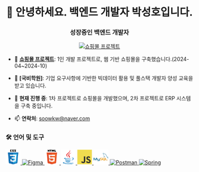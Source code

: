 <h1 align="center">👋 안녕하세요. 백엔드 개발자 박성호입니다.</h1>
<h3 align="center">성장중인 백엔드 개발자</h3>

<p align="center">
  <a href="https://github.com/lolu1032/shop">
    <img src="https://img.shields.io/badge/프로젝트-쇼핑몰-blue" alt="쇼핑몰 프로젝트">
  </a>
</p>

- 🔭 **[쇼핑몰 프로젝트](https://github.com/lolu1032/shop-project.git)**: 1인 개발 프로젝트로, 웹 기반 쇼핑몰을 구축했습니다.(2024-04~2024-10)

- 🌱 **[국비학원]**: 기업 요구사항에 기반한 빅데이터 활용 및 풀스택 개발자 양성 교육을 받고 있습니다.

- 💬 **현재 진행 중**: 1차 프로젝트로 쇼핑몰을 개발했으며, 2차 프로젝트로 ERP 시스템을 구축 중입니다.

- 📫 **연락처**: [soowkw@naver.com](mailto:soowkw@naver.com)

<h3 align="left">🛠️ 언어 및 도구</h3>

<p align="left">
  <a href="https://www.w3schools.com/css/" target="_blank" rel="noreferrer">
    <img src="https://raw.githubusercontent.com/devicons/devicon/master/icons/css3/css3-original-wordmark.svg" alt="CSS3" width="40" height="40"/>
  </a>
  <a href="https://www.figma.com/" target="_blank" rel="noreferrer">
    <img src="https://www.vectorlogo.zone/logos/figma/figma-icon.svg" alt="Figma" width="40" height="40"/>
  </a>
  <a href="https://www.w3.org/html/" target="_blank" rel="noreferrer">
    <img src="https://raw.githubusercontent.com/devicons/devicon/master/icons/html5/html5-original-wordmark.svg" alt="HTML5" width="40" height="40"/>
  </a>
  <a href="https://www.java.com" target="_blank" rel="noreferrer">
    <img src="https://raw.githubusercontent.com/devicons/devicon/master/icons/java/java-original.svg" alt="Java" width="40" height="40"/>
  </a>
  <a href="https://developer.mozilla.org/en-US/docs/Web/JavaScript" target="_blank" rel="noreferrer">
    <img src="https://raw.githubusercontent.com/devicons/devicon/master/icons/javascript/javascript-original.svg" alt="JavaScript" width="40" height="40"/>
  </a>
  <a href="https://www.mysql.com/" target="_blank" rel="noreferrer">
    <img src="https://raw.githubusercontent.com/devicons/devicon/master/icons/mysql/mysql-original-wordmark.svg" alt="MySQL" width="40" height="40"/>
  </a>
  <a href="https://postman.com" target="_blank" rel="noreferrer">
    <img src="https://www.vectorlogo.zone/logos/getpostman/getpostman-icon.svg" alt="Postman" width="40" height="40"/>
  </a>
  <a href="https://spring.io/" target="_blank" rel="noreferrer">
    <img src="https://www.vectorlogo.zone/logos/springio/springio-icon.svg" alt="Spring" width="40" height="40"/>
  </a>
</p>
